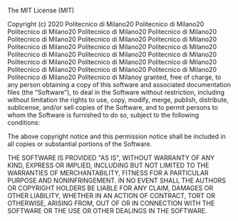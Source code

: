 
The MIT License (MIT)

Copyright (c) 2020 Politecnico di Milano20 Politecnico di Milano20 Politecnico di Milano20 Politecnico di Milano20 Politecnico di Milano20 Politecnico di Milano20 Politecnico di Milano20 Politecnico di Milano20 Politecnico di Milano20 Politecnico di Milano20 Politecnico di Milano20 Politecnico di Milano20 Politecnico di Milano20 Politecnico di Milano20 Politecnico di Milano20 Politecnico di Milano20 Politecnico di Milano20 Politecnico di Milano20 Politecnico di Milano20 Politecnico di Milano20 Politecnico di Milano20 Politecnico di Milanoy granted, free of charge, to any person obtaining a copy
of this software and associated documentation files (the "Software"), to deal
in the Software without restriction, including without limitation the rights
to use, copy, modify, merge, publish, distribute, sublicense, and/or sell
copies of the Software, and to permit persons to whom the Software is
furnished to do so, subject to the following conditions:

The above copyright notice and this permission notice shall be included in all
copies or substantial portions of the Software.

THE SOFTWARE IS PROVIDED "AS IS", WITHOUT WARRANTY OF ANY KIND, EXPRESS OR
IMPLIED, INCLUDING BUT NOT LIMITED TO THE WARRANTIES OF MERCHANTABILITY,
FITNESS FOR A PARTICULAR PURPOSE AND NONINFRINGEMENT. IN NO EVENT SHALL THE
AUTHORS OR COPYRIGHT HOLDERS BE LIABLE FOR ANY CLAIM, DAMAGES OR OTHER
LIABILITY, WHETHER IN AN ACTION OF CONTRACT, TORT OR OTHERWISE, ARISING FROM,
OUT OF OR IN CONNECTION WITH THE SOFTWARE OR THE USE OR OTHER DEALINGS IN THE
SOFTWARE.
